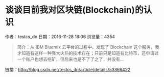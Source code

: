 # 谈谈目前我对区块链(Blockchain)的认识
作者：testcs_dn
日期：2016-11-28 18:06
浏览量：4354
> 简介：从 IBM Bluemix 云平台的过程中，发现了 Blockchain 这个服务，我才知道有这样一种强大火热的技术存在；只前只是知道有比特币，还申请过一个账户也想去挖矿，但后来也是不了了之了，并没有...

 链接：http://blog.csdn.net/testcs_dn/article/details/53366422
